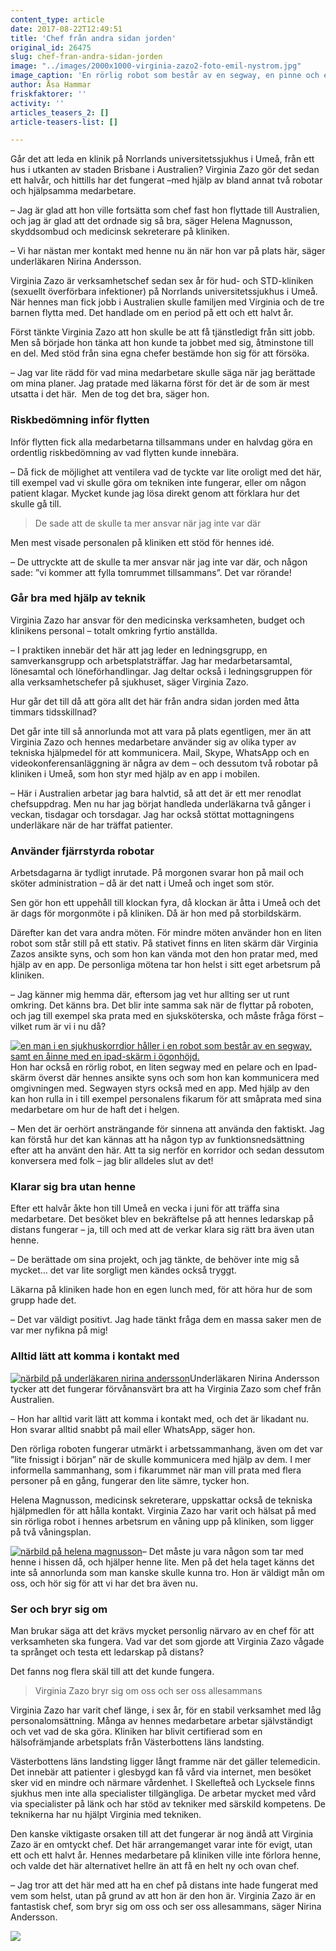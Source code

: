 ```yaml
---
content_type: article
date: 2017-08-22T12:49:51
title: 'Chef från andra sidan jorden'
original_id: 26475
slug: chef-fran-andra-sidan-jorden
image: "../images/2000x1000-virginia-zazo2-foto-emil-nystrom.jpg"
image_caption: 'En rörlig robot som består av en segway, en pinne och en iPad-skärm - det är ett av de hjälpmedel som Virginia Zazo har för att kommunicera med sina medarbetare på Hud- och STD-kliniken i Umeå. '
author: Åsa Hammar
friskfaktorer: ''
activity: ''
articles_teasers_2: []
article-teasers-list: []

---
```


Går det att leda en klinik på Norrlands universitetssjukhus i Umeå, från ett hus i utkanten av staden Brisbane i Australien? Virginia Zazo gör det sedan ett halvår, och hittills har det fungerat –med hjälp av bland annat två robotar och hjälpsamma medarbetare.

– Jag är glad att hon ville fortsätta som chef fast hon flyttade till Australien, och jag är glad att det ordnade sig så bra, säger Helena Magnusson, skyddsombud och medicinsk sekreterare på kliniken.

– Vi har nästan mer kontakt med henne nu än när hon var på plats här, säger underläkaren Nirina Andersson.

Virginia Zazo är verksamhetschef sedan sex år för hud- och STD-kliniken (sexuellt överförbara infektioner) på Norrlands universitetssjukhus i Umeå. När hennes man fick jobb i Australien skulle familjen med Virginia och de tre barnen flytta med. Det handlade om en period på ett och ett halvt år.

Först tänkte Virginia Zazo att hon skulle be att få tjänstledigt från sitt jobb. Men så började hon tänka att hon kunde ta jobbet med sig, åtminstone till en del. Med stöd från sina egna chefer bestämde hon sig för att försöka.

– Jag var lite rädd för vad mina medarbetare skulle säga när jag berättade om mina planer. Jag pratade med läkarna först för det är de som är mest utsatta i det här.  Men de tog det bra, säger hon.

### Riskbedömning inför flytten

Inför flytten fick alla medarbetarna tillsammans under en halvdag göra en ordentlig riskbedömning av vad flytten kunde innebära.

– Då fick de möjlighet att ventilera vad de tyckte var lite oroligt med det här, till exempel vad vi skulle göra om tekniken inte fungerar, eller om någon patient klagar. Mycket kunde jag lösa direkt genom att förklara hur det skulle gå till.

> De sade att de skulle ta mer ansvar när jag inte var där

Men mest visade personalen på kliniken ett stöd för hennes idé.

– De uttryckte att de skulle ta mer ansvar när jag inte var där, och någon sade: ”vi kommer att fylla tomrummet tillsammans”. Det var rörande!

### Går bra med hjälp av teknik

Virginia Zazo har ansvar för den medicinska verksamheten, budget och klinikens personal – totalt omkring fyrtio anställda.

– I praktiken innebär det här att jag leder en ledningsgrupp, en samverkansgrupp och arbetsplatsträffar. Jag har medarbetarsamtal, lönesamtal och löneförhandlingar. Jag deltar också i ledningsgruppen för alla verksamhetschefer på sjukhuset, säger Virginia Zazo.

Hur går det till då att göra allt det här från andra sidan jorden med åtta timmars tidsskillnad?

Det går inte till så annorlunda mot att vara på plats egentligen, mer än att Virginia Zazo och hennes medarbetare använder sig av olika typer av tekniska hjälpmedel för att kommunicera. Mail, Skype, WhatsApp och en videokonferensanläggning är några av dem – och dessutom två robotar på kliniken i Umeå, som hon styr med hjälp av en app i mobilen.

– Här i Australien arbetar jag bara halvtid, så att det är ett mer renodlat chefsuppdrag. Men nu har jag börjat handleda underläkarna två gånger i veckan, tisdagar och torsdagar. Jag har också stöttat mottagningens underläkare när de har träffat patienter.

### Använder fjärrstyrda robotar

Arbetsdagarna är tydligt inrutade. På morgonen svarar hon på mail och sköter administration – då är det natt i Umeå och inget som stör.

Sen gör hon ett uppehåll till klockan fyra, då klockan är åtta i Umeå och det är dags för morgonmöte i på kliniken. Då är hon med på storbildskärm.

Därefter kan det vara andra möten. För mindre möten använder hon en liten robot som står still på ett stativ. På stativet finns en liten skärm där Virginia Zazos ansikte syns, och som hon kan vända mot den hon pratar med, med hjälp av en app. De personliga mötena tar hon helst i sitt eget arbetsrum på kliniken.

– Jag känner mig hemma där, eftersom jag vet hur allting ser ut runt omkring. Det känns bra. Det blir inte samma sak när de flyttar på roboten, och jag till exempel ska prata med en sjuksköterska, och måste fråga först – vilket rum är vi i nu då?

[![en man i en sjukhuskorrdior håller i en robot som består av en segway, samt en åinne med en ipad-skärm i ögonhöjd. ](https://www.suntarbetsliv.se/wp-content/uploads/2017/08/300x400-Virginia-zazo-och-robot-PDF-225x300.jpg)](https://www.suntarbetsliv.se/wp-content/uploads/2017/08/300x400-Virginia-zazo-och-robot-PDF.jpg)Hon har också en rörlig robot, en liten segway med en pelare och en Ipad-skärm överst där hennes ansikte syns och som hon kan kommunicera med omgivningen med. Segwayen styrs också med en app. Med hjälp av den kan hon rulla in i till exempel personalens fikarum för att småprata med sina medarbetare om hur de haft det i helgen.

– Men det är oerhört ansträngande för sinnena att använda den faktiskt. Jag kan förstå hur det kan kännas att ha någon typ av funktionsnedsättning efter att ha använt den här. Att ta sig nerför en korridor och sedan dessutom konversera med folk – jag blir alldeles slut av det!

### Klarar sig bra utan henne

Efter ett halvår åkte hon till Umeå en vecka i juni för att träffa sina medarbetare. Det besöket blev en bekräftelse på att hennes ledarskap på distans fungerar – ja, till och med att de verkar klara sig rätt bra även utan henne.

– De berättade om sina projekt, och jag tänkte, de behöver inte mig så mycket… det var lite sorgligt men kändes också tryggt.

Läkarna på kliniken hade hon en egen lunch med, för att höra hur de som grupp hade det.

– Det var väldigt positivt. Jag hade tänkt fråga dem en massa saker men de var mer nyfikna på mig!

### Alltid lätt att komma i kontakt med

[![närbild på underläkaren nirina andersson](https://www.suntarbetsliv.se/wp-content/uploads/2017/08/200x220-nirina-andersson.jpg)](https://www.suntarbetsliv.se/wp-content/uploads/2017/08/200x220-nirina-andersson.jpg)Underläkaren Nirina Andersson tycker att det fungerar förvånansvärt bra att ha Virginia Zazo som chef från Australien.

– Hon har alltid varit lätt att komma i kontakt med, och det är likadant nu. Hon svarar alltid snabbt på mail eller WhatsApp, säger hon.

Den rörliga roboten fungerar utmärkt i arbetssammanhang, även om det var ”lite fnissigt i början” när de skulle kommunicera med hjälp av dem. I mer informella sammanhang, som i fikarummet när man vill prata med flera personer på en gång, fungerar den lite sämre, tycker hon.

Helena Magnusson, medicinsk sekreterare, uppskattar också de tekniska hjälpmedlen för att hålla kontakt. Virginia Zazo har varit och hälsat på med sin rörliga robot i hennes arbetsrum en våning upp på kliniken, som ligger på två våningsplan.

[![närbild på helena magnusson](https://www.suntarbetsliv.se/wp-content/uploads/2017/08/200x220-helena-magnusson.jpg)](https://www.suntarbetsliv.se/wp-content/uploads/2017/08/200x220-helena-magnusson.jpg)– Det måste ju vara någon som tar med henne i hissen då, och hjälper henne lite. Men på det hela taget känns det inte så annorlunda som man kanske skulle kunna tro. Hon är väldigt mån om oss, och hör sig för att vi har det bra även nu.

### Ser och bryr sig om

Man brukar säga att det krävs mycket personlig närvaro av en chef för att verksamheten ska fungera. Vad var det som gjorde att Virginia Zazo vågade ta språnget och testa ett ledarskap på distans?

Det fanns nog flera skäl till att det kunde fungera.

> Virginia Zazo bryr sig om oss och ser oss allesammans

Virginia Zazo har varit chef länge, i sex år, för en stabil verksamhet med låg personalomsättning. Många av hennes medarbetare arbetar självständigt och vet vad de ska göra. Kliniken har blivit certifierad som en hälsofrämjande arbetsplats från Västerbottens läns landsting.

Västerbottens läns landsting ligger långt framme när det gäller telemedicin. Det innebär att patienter i glesbygd kan få vård via internet, men besöket sker vid en mindre och närmare vårdenhet. I Skellefteå och Lycksele finns sjukhus men inte alla specialister tillgängliga. De arbetar mycket med vård via specialister på länk och har stöd av tekniker med särskild kompetens. De teknikerna har nu hjälpt Virginia med tekniken.

Den kanske viktigaste orsaken till att det fungerar är nog ändå att Virginia Zazo är en omtyckt chef. Det här arrangemanget varar inte för evigt, utan ett och ett halvt år. Hennes medarbetare på kliniken ville inte förlora henne, och valde det här alternativet hellre än att få en helt ny och ovan chef.

– Jag tror att det här med att ha en chef på distans inte hade fungerat med vem som helst, utan på grund av att hon är den hon är. Virginia Zazo är en fantastisk chef, som bryr sig om oss och ser oss allesammans, säger Nirina Andersson.

[![](https://www.suntarbetsliv.se/wp-content/uploads/2017/08/750x400-Virginia-Zazo-2-norrlandsuniversitetssjukhus.jpg)](https://www.suntarbetsliv.se/wp-content/uploads/2017/08/750x400-Virginia-Zazo-2-norrlandsuniversitetssjukhus.jpg)

